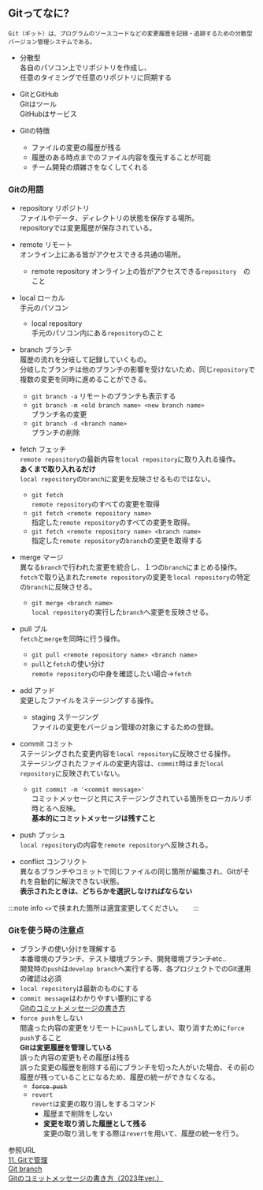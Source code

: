 ## Gitってなに?  

```
Git（ギット）は、プログラムのソースコードなどの変更履歴を記録・追跡するための分散型バージョン管理システムである。
```  

* 分散型  
  各自のパソコン上でリポジトリを作成し、  
  任意のタイミングで任意のリポジトリに同期する

* GitとGitHub  
  Gitはツール  
  GitHubはサービス  

* Gitの特徴  
  * ファイルの変更の履歴が残る  
  * 履歴のある時点までのファイル内容を復元することが可能  
  * チーム開発の煩雑さをなくしてくれる

### Gitの用語
* repository リポジトリ  
  ファイルやデータ、ディレクトリの状態を保存する場所。  
  repositoryでは変更履歴が保存されている。  

* remote リモート  
  オンライン上にある皆がアクセスできる共通の場所。  
  * remote repository
    オンライン上の皆がアクセスできる`repository`　のこと  

* local ローカル  
  手元のパソコン  
  * local repository  
    手元のパソコン内にある`repository`のこと

* branch ブランチ  
  履歴の流れを分岐して記録していくもの。  
  分岐したブランチは他のブランチの影響を受けないため、同じ`repository`で複数の変更を同時に進めることができる。
  * `git branch -a`
    リモートのブランチも表示する  
  * `git branch -m <old branch name> <new branch name>`  
    ブランチ名の変更  
  * `git branch -d <branch name>`  
    ブランチの削除  
* fetch フェッチ  
  `remote repository`の最新内容を`local repository`に取り入れる操作。  
  **あくまで取り入れるだけ**  
  `local repository`の`branch`に変更を反映させるものではない。  
  * `git fetch`  
    `remote repository`のすべての変更を取得  
  * `git fetch <remote repository name>`  
    指定した`remote repository`のすべての変更を取得。  
  * `git fetch <remote repository name> <branch name>`  
    指定した`remote repository`の`branch`の変更を取得する  

* merge マージ  
  異なる`branch`で行われた変更を統合し、１つの`branch`にまとめる操作。  
  `fetch`で取り込まれた`remote repository`の変更を`local repository`の特定の`branch`に反映させる。  
  * `git merge <branch name>`  
    `local repository`の実行した`branch`へ変更を反映させる。  

* pull プル  
  `fetch`と`merge`を同時に行う操作。  
  * `git pull <remote repository name> <branch name>`  
  * `pull`と`fetch`の使い分け  
    `remote repository`の中身を確認したい場合→`fetch`  

* add アッド  
  変更したファイルをステージングする操作。  
  * staging ステージング  
    ファイルの変更をバージョン管理の対象にするための登録。  

* commit コミット  
  ステージングされた変更内容を`local repository`に反映させる操作。  
  ステージングされたファイルの変更内容は、`commit`時はまだ`local repository`に反映されていない。  
  * `git commit -m '<commit message>'`  
    コミットメッセージと共にステージングされている箇所をローカルリポ時とるへ反映。  
    **基本的にコミットメッセージは残すこと**  

* push プッシュ  
  `local repository`の内容を`remote repository`へ反映される。  

* conflict コンフリクト  
  異なるブランチやコミットで同じファイルの同じ箇所が編集され、Gitがそれを自動的に解決できない状態。  
  **表示されたときは、どちらかを選択しなければならない**  

:::note info
`<>`で挟まれた箇所は適宜変更してください。 　
:::

### Gitを使う時の注意点  

* ブランチの使い分けを理解する  
  本番環境のブランチ、テスト環境ブランチ、開発環境ブランチetc..  
  開発時の`push`は`develop branch`へ実行する等、各プロジェクトでのGit運用の確認は必須  
* `local repository`は最新のものにする  
* `commit message`はわかりやすい要約にする  
  [Gitのコミットメッセージの書き方](https://qiita.com/itosho/items/9565c6ad2ffc24c09364)  
* `force push`をしない  
  間違った内容の変更をリモートに`push`してしまい、取り消すために`force push`すること  
  **Gitは変更履歴を管理している**  
  誤った内容の変更もその履歴は残る  
  誤った変更の履歴を削除する前にブランチを切った人がいた場合、その前の履歴が残っていることになるため、履歴の統一ができなくなる。  
  * ~~`force push`~~  
  * `revert`  
    `revert`は変更の取り消しをするコマンド  
    * 履歴まで削除をしない  
    * **変更を取り消した履歴として残る**  
  変更の取り消しをする際は`revert`を用いて、履歴の統一を行う。  

参照URL  
[11. Gitで管理](https://qiita.com/nuco_bk/items/27f5ad03d0c4b41241fc#11-git%E3%81%A7%E7%AE%A1%E7%90%86)  
[Git branch](https://the-turing-way.netlify.app/reproducible-research/vcs/vcs-git-branches.html)  
[Gitのコミットメッセージの書き方（2023年ver.）](https://zenn.dev/itosho/articles/git-commit-message-2023)  
